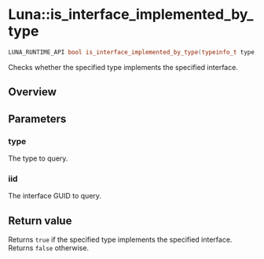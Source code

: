 # Luna::is_interface_implemented_by_type

```c++
LUNA_RUNTIME_API bool is_interface_implemented_by_type(typeinfo_t type, const Guid &iid)
```

Checks whether the specified type implements the specified interface. 

## Overview


## Parameters
### type
The type to query. 

### iid
The interface GUID to query. 

## Return value
Returns `true` if the specified type implements the specified interface. Returns `false` otherwise. 

